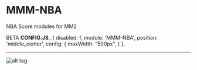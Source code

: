 # MMM-NBA
NBA Score modules for MM2


BETA 
 ____________________________________CONFIG.JS_____________________________________
         {
        	disabled: f,
		  	module: 'MMM-NBA',
			  position: 'middle_center',
			  config: {
				maxWidth: "500px",
			  }
		  },

________________________________________________________________________________________


![alt tag](http://www.dallascowboyschat.com/mm/NBA.JPG)
